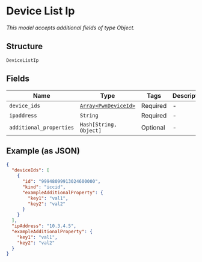
# Device List Ip

*This model accepts additional fields of type Object.*

## Structure

`DeviceListIp`

## Fields

| Name | Type | Tags | Description |
|  --- | --- | --- | --- |
| `device_ids` | [`Array<PwnDeviceId>`](../../doc/models/pwn-device-id.md) | Required | - |
| `ipaddress` | `String` | Required | - |
| `additional_properties` | `Hash[String, Object]` | Optional | - |

## Example (as JSON)

```json
{
  "deviceIds": [
    {
      "id": "99948099913024600000",
      "kind": "iccid",
      "exampleAdditionalProperty": {
        "key1": "val1",
        "key2": "val2"
      }
    }
  ],
  "ipAddress": "10.3.4.5",
  "exampleAdditionalProperty": {
    "key1": "val1",
    "key2": "val2"
  }
}
```

